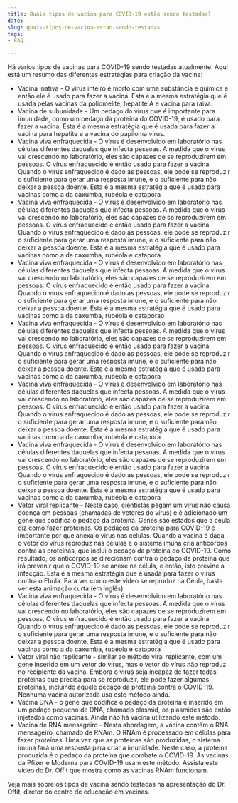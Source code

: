 ```yaml
---
title: Quais tipos de vacina para COVID-19 estão sendo testadas?
date: 
slug: quais-tipos-de-vacina-estao-sendo-testadas
tags:
- FAQ

---
```

Há varios tipos de vacinas para COVID-19 sendo testadas atualmente. Aqui está um resumo das diferentes estratégias para criação da vacina:

* Vacina inativa - O vírus inteiro é morto com uma substância e química e então ele é usado para fazer a vacina. Esta é a mesma estratégia que é usada pelas vacinas da poliomelite, hepatite A e vacina para raiva.
* Vacina de subunidade - Um pedaço do vírus que é importante para imunidade, como um pedaço da proteína do COVID-19, é usado para fazer a vacina. Esta é a mesma estratégia que é usada para fazer a vacina para hepatite e a vacina do papiloma vírus.
* Vacina viva enfraquecida - O vírus é desenvolvido em laboratório nas células diferentes daquelas que infecta pessoas. A medida que o vírus vai crescendo no laboratório, eles são capazes de se reproduzirem em pessoas. O vírus enfraquecido é então usado para fazer a vacina. Quando o vírus enfraquecido é dado as pessoas, ele pode se reproduzir o suficiente para gerar uma resposta imune, e o suficiente para não deixar a pessoa doente. Esta é a mesma estratégia que é usado para vacinas como a da caxumba, rubéola e catapora
* Vacina viva enfraquecida - O vírus é desenvolvido em laboratório nas células diferentes daquelas que infecta pessoas. A medida que o vírus vai crescendo no laboratório, eles são capazes de se reproduzirem em pessoas. O vírus enfraquecido é então usado para fazer a vacina. Quando o vírus enfraquecido é dado as pessoas, ele pode se reproduzir o suficiente para gerar uma resposta imune, e o suficiente para não deixar a pessoa doente. Esta é a mesma estratégia que é usado para vacinas como a da caxumba, rubéola e catapora
* Vacina viva enfraquecida - O vírus é desenvolvido em laboratório nas células diferentes daquelas que infecta pessoas. A medida que o vírus vai crescendo no laboratório, eles são capazes de se reproduzirem em pessoas. O vírus enfraquecido é então usado para fazer a vacina. Quando o vírus enfraquecido é dado as pessoas, ele pode se reproduzir o suficiente para gerar uma resposta imune, e o suficiente para não deixar a pessoa doente. Esta é a mesma estratégia que é usado para vacinas como a da caxumba, rubéola e cataporao
* Vacina viva enfraquecida - O vírus é desenvolvido em laboratório nas células diferentes daquelas que infecta pessoas. A medida que o vírus vai crescendo no laboratório, eles são capazes de se reproduzirem em pessoas. O vírus enfraquecido é então usado para fazer a vacina. Quando o vírus enfraquecido é dado as pessoas, ele pode se reproduzir o suficiente para gerar uma resposta imune, e o suficiente para não deixar a pessoa doente. Esta é a mesma estratégia que é usado para vacinas como a da caxumba, rubéola e catapora
* Vacina viva enfraquecida - O vírus é desenvolvido em laboratório nas células diferentes daquelas que infecta pessoas. A medida que o vírus vai crescendo no laboratório, eles são capazes de se reproduzirem em pessoas. O vírus enfraquecido é então usado para fazer a vacina. Quando o vírus enfraquecido é dado as pessoas, ele pode se reproduzir o suficiente para gerar uma resposta imune, e o suficiente para não deixar a pessoa doente. Esta é a mesma estratégia que é usado para vacinas como a da caxumba, rubéola e catapora
* Vacina viva enfraquecida - O vírus é desenvolvido em laboratório nas células diferentes daquelas que infecta pessoas. A medida que o vírus vai crescendo no laboratório, eles são capazes de se reproduzirem em pessoas. O vírus enfraquecido é então usado para fazer a vacina. Quando o vírus enfraquecido é dado as pessoas, ele pode se reproduzir o suficiente para gerar uma resposta imune, e o suficiente para não deixar a pessoa doente. Esta é a mesma estratégia que é usado para vacinas como a da caxumba, rubéola e catapora
* Vetor viral replicante - Neste caso, cientistas pegam um vírus não causa doença em pessoas (chamadas de vetores do vírus) e é adicionado um gene que codifica o pedaço da proteína. Genes são estados que a céula diz como fazer proteínas. Os pedaços da proteína para COVID-19 é importante por que anexa o vírus nas celulas. Quando a vacina é dada, o vetor do vírus reproduz nas células e o sistema imuna cria anticorpos contra as proteínas, que inclui o pedaço da proteína do COVID-19. Como resultado, os anticorpos se direcionam contra o pedaço da proteína que irá prevenir que o COVID-19 se anexe na célula, e então, isto previne a infecção. Esta é a mesma estratégia que é usada para fazer o vírus contra o Ebola. Para ver como este vídeo se reproduz na Céula, basta ver esta animação curta (em inglês).
* Vacina viva enfraquecida - O vírus é desenvolvido em laboratório nas células diferentes daquelas que infecta pessoas. A medida que o vírus vai crescendo no laboratório, eles são capazes de se reproduzirem em pessoas. O vírus enfraquecido é então usado para fazer a vacina. Quando o vírus enfraquecido é dado as pessoas, ele pode se reproduzir o suficiente para gerar uma resposta imune, e o suficiente para não deixar a pessoa doente. Esta é a mesma estratégia que é usado para vacinas como a da caxumba, rubéola e catapora
* Vetor viral não replicante - similar ao método viral replicante, com um gene inserido em um vetor do vírus, mas o vetor do vírus não reproduz no recipiente da vacina. Embora o vírus seja incapaz de fazer todas proteínas que precisa para se reproduzir, ele pode fazer algumas proteínas, incluindo aquele pedaço da proteína contra o COVID-19. Nenhuma vacina autorizada usa este método ainda.
* Vacina DNA - o gene que codifica o pedaço da proteína é inserido em um pedaço pequeno de DNA, chamado plasmid, os plasmides são então injetados como vacinas. Ainda não há vacina utilizando este método.
* Vacina de RNA mensageiro - Nesta abordagem, a vacina contém o RNA mensageiro, chamado de RNAm. O RNAm é processado em células para fazer proteínas. Uma vez que as proteínas são produzidas, o sistema imuna fará uma resposta para criar a imunidade. Neste caso, a proteína produzida é o pedaço da proteína que combate o COVID-19. As vacinas da Pfizer e Moderna para COVID-19 usam este método. Assista este vídeo do Dr. Offit que mostra como as vacinas RNAm funcionam.

Veja mais sobre os tipos de vacina sendo testadas na apresentação do Dr. Offit, diretor do centro de educação em vacinas.
